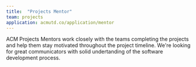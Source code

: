 ```yaml
---
title:  "Projects Mentor"
team: projects
application: acmutd.co/application/mentor
---
```

ACM Projects Mentors work closely with the teams completing the projects and help them stay motivated throughout the project timeline. We're looking for great communicators with solid undertanding of the software development process.